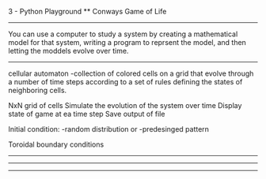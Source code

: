 3 - Python Playground
**
Conways Game of Life
******

You can use a computer to study a system by creating a mathematical model for that system, writing a program to reprsent the model, and then letting the moddels evolve over time.
******
cellular automaton
-collection of colored cells on a grid that evolve through a number of time steps according to a set of rules defining the states of neighboring cells.


NxN grid of cells
Simulate the evolution of the system over time
Display state of game at ea time step
Save output of file


Initial condition:
-random distribution
or
-predesinged pattern


Toroidal boundary conditions

******
******
******

